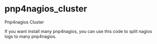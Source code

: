 # pnp4nagios_cluster
Pnp4nagios Cluster

If you want install many pnp4nagios, you can use this code to split nagios logs to many pnp4nagios.

